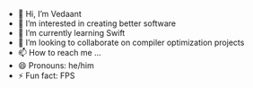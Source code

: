- 👋 Hi, I’m Vedaant
- 👀 I’m interested in creating better software
- 🌱 I’m currently learning Swift
- 💞️ I’m looking to collaborate on compiler optimization projects
- 📫 How to reach me ...
- 😄 Pronouns: he/him
- ⚡ Fun fact: FPS

<!---
vbgvrajoo/vbgvrajoo is a ✨ special ✨ repository because its `README.md` (this file) appears on your GitHub profile.
You can click the Preview link to take a look at your changes.
--->
